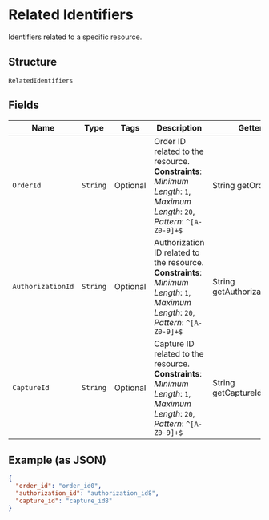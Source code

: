 
# Related Identifiers

Identifiers related to a specific resource.

## Structure

`RelatedIdentifiers`

## Fields

| Name | Type | Tags | Description | Getter | Setter |
|  --- | --- | --- | --- | --- | --- |
| `OrderId` | `String` | Optional | Order ID related to the resource.<br>**Constraints**: *Minimum Length*: `1`, *Maximum Length*: `20`, *Pattern*: `^[A-Z0-9]+$` | String getOrderId() | setOrderId(String orderId) |
| `AuthorizationId` | `String` | Optional | Authorization ID related to the resource.<br>**Constraints**: *Minimum Length*: `1`, *Maximum Length*: `20`, *Pattern*: `^[A-Z0-9]+$` | String getAuthorizationId() | setAuthorizationId(String authorizationId) |
| `CaptureId` | `String` | Optional | Capture ID related to the resource.<br>**Constraints**: *Minimum Length*: `1`, *Maximum Length*: `20`, *Pattern*: `^[A-Z0-9]+$` | String getCaptureId() | setCaptureId(String captureId) |

## Example (as JSON)

```json
{
  "order_id": "order_id0",
  "authorization_id": "authorization_id8",
  "capture_id": "capture_id8"
}
```

